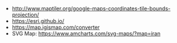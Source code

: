 * http://www.maptiler.org/google-maps-coordinates-tile-bounds-projection/
* https://esri.github.io/
* https://map.igismap.com/converter
* SVG Map: https://www.amcharts.com/svg-maps/?map=iran

